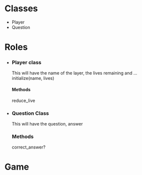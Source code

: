 # Classes
  - Player
  - Question
# Roles
  - ### Player class 
    This will have the name of the layer, the lives remaining and ...
    initialize(name, lives)
    #### Methods
    reduce_live
    
  - ### Question Class
    This will have the question, answer

      ### Methods
      correct_answer?

# Game


  